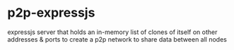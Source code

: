 # p2p-expressjs
expressjs server that holds an in-memory list of clones of itself on other addresses &amp; ports to create a p2p network to share data between all nodes
